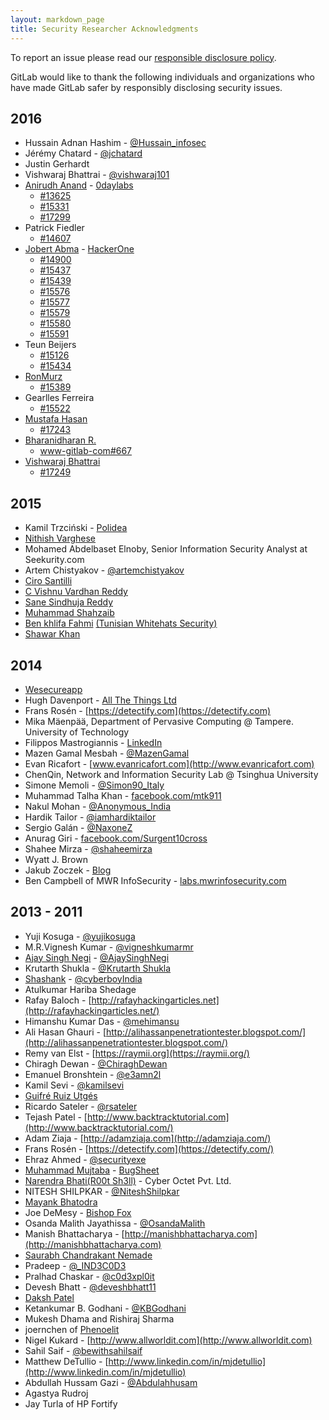 ```yaml
---
layout: markdown_page
title: Security Researcher Acknowledgments
---
```


To report an issue please read our [responsible disclosure policy](/disclosure).

GitLab would like to thank the following individuals and organizations who have
made GitLab safer by responsibly disclosing security issues.

## 2016

- Hussain Adnan Hashim - [@Hussain_infosec](https://www.facebook.com/profile.php?id=100004366368341)
- Jérémy Chatard - [@jchatard](https://twitter.com/jchatard)
- Justin Gerhardt
- Vishwaraj Bhattrai - [@vishwaraj101](https://twitter.com/vishwaraj101)
- [Anirudh Anand](https://hackerone.com/a0xnirudh) - [0daylabs](https://www.0daylabs.com/)
  - [#13625](https://gitlab.com/gitlab-org/gitlab-ce/issues/13625)
  - [#15331](https://gitlab.com/gitlab-org/gitlab-ce/issues/15331)
  - [#17299](https://gitlab.com/gitlab-org/gitlab-ce/issues/17299)
- Patrick Fiedler
  - [#14607](https://gitlab.com/gitlab-org/gitlab-ce/issues/14607)
- [Jobert Abma](https://twitter.com/jobertabma) - [HackerOne](https://hackerone.com/jobert)
  - [#14900](https://gitlab.com/gitlab-org/gitlab-ce/issues/14900)
  - [#15437](https://gitlab.com/gitlab-org/gitlab-ce/issues/15437)
  - [#15439](https://gitlab.com/gitlab-org/gitlab-ce/issues/15439)
  - [#15576](https://gitlab.com/gitlab-org/gitlab-ce/issues/15576)
  - [#15577](https://gitlab.com/gitlab-org/gitlab-ce/issues/15577)
  - [#15579](https://gitlab.com/gitlab-org/gitlab-ce/issues/15579)
  - [#15580](https://gitlab.com/gitlab-org/gitlab-ce/issues/15580)
  - [#15591](https://gitlab.com/gitlab-org/gitlab-ce/issues/15591)
- Teun Beijers
  - [#15126](https://gitlab.com/gitlab-org/gitlab-ce/issues/15126)
  - [#15434](https://gitlab.com/gitlab-org/gitlab-ce/issues/15434)
- [RonMurz](https://hackerone.com/ronmurz)
  - [#15389](https://gitlab.com/gitlab-org/gitlab-ce/issues/15389)
- Gearlles Ferreira
  - [#15522](https://gitlab.com/gitlab-org/gitlab-ce/issues/15522)
- [Mustafa Hasan](https://twitter.com/strukt93)
  - [#17243](https://gitlab.com/gitlab-org/gitlab-ce/issues/17243)
- [Bharanidharan R.](https://www.linkedin.com/in/bharanidharanceh)
  - [www-gitlab-com#667](https://gitlab.com/gitlab-com/www-gitlab-com/issues/667)
- [Vishwaraj Bhattrai](https://hackerone.com/vraj)
  - [#17249](https://gitlab.com/gitlab-org/gitlab-ce/issues/17249)

## 2015

- Kamil Trzciński - [Polidea](http://www.polidea.com/)
- [Nithish Varghese](https://www.facebook.com/nithish.varghese)
- Mohamed Abdelbaset Elnoby, Senior Information Security Analyst at Seekurity.com
- Artem Chistyakov - [@artemchistyakov](https://twitter.com/artemchistyakov)
- [Ciro Santilli](http://www.cirosantilli.com/)
- [C Vishnu Vardhan Reddy](https://www.facebook.com/vishnu.dfx)
- [Sane Sindhuja Reddy](https://www.facebook.com/sindhuja.reddy.137)
- [Muhammad Shahzaib](http://www.facebook.com/shazaib.malik.56)
- [Ben khlifa Fahmi](https://twitter.com/benkhlifa_fahmi) [(Tunisian Whitehats Security)](http://benkhlifa.com/)
- [Shawar Khan](https://www.facebook.com/shawarkhanskofficial)

## 2014

- [Wesecureapp](http://wesecureapp.com)
- Hugh Davenport - [All The Things Ltd](http://allthethings.co.nz)
- Frans Rosén - [https://detectify.com](https://detectify.com)
- Mika Mäenpää, Department of Pervasive Computing @ Tampere. University of Technology
- Filippos Mastrogiannis - [LinkedIn](https://www.linkedin.com/pub/filippos-mastrogiannis/68/132/177)
- Mazen Gamal Mesbah - [@MazenGamal](https://twitter.com/mazengamal)
- Evan Ricafort - [www.evanricafort.com](http://www.evanricafort.com)
- ChenQin, Network and Information Security Lab @ Tsinghua University
- Simone Memoli - [@Simon90_Italy](https://twitter.com/Simon90_Italy)
- Muhammad Talha Khan - [facebook.com/mtk911](https://www.facebook.com/mtk911)
- Nakul Mohan - [@Anonymous_India](https://twitter.com/Nakul_Mohan_Cia)
- Hardik Tailor - [@iamhardiktailor](https://twitter.com/iamhardiktailor)
- Sergio Galán - [@NaxoneZ](https://twitter.com/NaxoneZ)
- Anurag Giri - [facebook.com/Surgent10cross](https://www.facebook.com/Surgent10cross)
- Shahee Mirza - [@shaheemirza](https://twitter.com/shaheemirza)
- Wyatt J. Brown
- Jakub Zoczek - [Blog](http://zoczus.blogspot.com)
- Ben Campbell of MWR InfoSecurity - [labs.mwrinfosecurity.com](https://labs.mwrinfosecurity.com)

## 2013 - 2011

- Yuji Kosuga - [@yujikosuga](https://twitter.com/yujikosuga)
- M.R.Vignesh Kumar - [@vigneshkumarmr](https://twitter.com/vigneshkumarmr)
- [Ajay Singh Negi](http://computersecuritywithethicalhacking.blogspot.in/) - [@AjaySinghNegi](https://twitter.com/ajaysinghnegi)
- Krutarth Shukla - [@Krutarth Shukla](https://twitter.com/KrutarthShukla)
- [Shashank](http://www.freemium-devils.in/) - [@cyberboyIndia](https://twitter.com/cyberboyIndia)
- Atulkumar Hariba Shedage
- Rafay Baloch - [http://rafayhackingarticles.net](http://rafayhackingarticles.net/)
- Himanshu Kumar Das - [@mehimansu](https://twitter.com/mehimansu)
- Ali Hasan Ghauri - [http://alihassanpenetrationtester.blogspot.com/](http://alihassanpenetrationtester.blogspot.com/)
- Remy van Elst - [https://raymii.org](https://raymii.org/)
- Chiragh Dewan - [@ChiraghDewan](https://twitter.com/ChiraghDewan)
- Emanuel Bronshtein - [@e3amn2l](https://twitter.com/e3amn2l)
- Kamil Sevi - [@kamilsevi](https://twitter.com/kamilsevi)
- [Guifré Ruiz Utgés](https://linkedin.com/in/guifre)
- Ricardo Sateler - [@rsateler](https://twitter.com/rsateler)
- Tejash Patel - [http://www.backtracktutorial.com](http://www.backtracktutorial.com/)
- Adam Ziaja - [http://adamziaja.com](http://adamziaja.com/)
- Frans Rosén - [https://detectify.com](https://detectify.com/)
- Ehraz Ahmed - [@securityexe](https://twitter.com/securityexe)
- [Muhammad Mujtaba](http://www.twitter.com/mushti) - [BugSheet](http://www.bugsheet.com)
- [Narendra Bhati(R00t Sh3ll)](https://twitter.com/NarendraBhatiB) - Cyber Octet Pvt. Ltd.
- NITESH SHILPKAR - [@NiteshShilpkar](https://twitter.com/NiteshShilpkar)
- [Mayank Bhatodra](https://www.facebook.com/iamyourfri3nd)
- Joe DeMesy - [Bishop Fox](http://www.bishopfox.com/)
- Osanda Malith Jayathissa - [@OsandaMalith](https://twitter.com/OsandaMalith)
- Manish Bhattacharya - [http://manishbhattacharya.com](http://manishbhattacharya.com)
- [Saurabh Chandrakant Nemade](https://www.facebook.com/saurabh.nemade)
- Pradeep - [@_IND3C0D3](https://twitter.com/_IND3C0D3)
- Pralhad Chaskar - [@c0d3xpl0it](https://twitter.com/c0d3xpl0it)
- Devesh Bhatt - [@deveshbhatt11](https://twitter.com/deveshbhatt11)
- [Daksh Patel](https://facebook.com/dakshxss)
- Ketankumar B. Godhani - [@KBGodhani](https://twitter.com/KBGodhani)
- Mukesh Dhama and Rishiraj Sharma
- joernchen of [Phenoelit](http://www.phenoelit.de/)
- Nigel Kukard - [http://www.allworldit.com](http://www.allworldit.com)
- Sahil Saif - [@bewithsahilsaif](https://twitter.com/bewithsahilsaif)
- Matthew DeTullio - [http://www.linkedin.com/in/mjdetullio](http://www.linkedin.com/in/mjdetullio)
- Abdullah Hussam Gazi - [@Abdulahhusam](https://twitter.com/Abdulahhusam)
- Agastya Rudroj
- Jay Turla of HP Fortify

